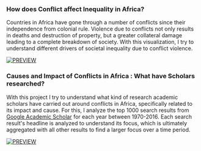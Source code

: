 ### How does Conflict affect Inequality in Africa?

Countries in Africa have gone through a number of conflicts since their independence from colonial rule.  Violence due  to conflicts not only results in deaths and destruction of property, but a greater collateral damage leading to a complete breakdown of society. With this visualization, I try to understand different drivers of societal inequality due to conflict violence. 

 
 [![PREVIEW](https://agaase.github.io/major-studio-1/undp/public/v3/preview.png)](https://agaase.github.io/major-studio-1/undp/quantitative/)
 
 

### Causes and Impact of Conflicts in Africa : What have Scholars researched?

With this project I try to understand what kind of research academic scholars have carried out around conflicts in Africa, specifically related to its impact and cause. For this, I analyze the top 1000 search results from  [Google Academic Scholar](https://scholar.google.com/scholar?start=0&q=africa+conflict&hl=en&as_sdt=1,33&as_ylo=1960&as_yhi=2010&as_vis=1) for each year between 1970-2016. Each search result's headline is analyzed to understand its focus, which is ultimately aggregated with all other results to find a larger focus over a time period.


[![PREVIEW](https://agaase.github.io/major-studio-1/undp/public/qualitative/preview.png)](https://agaase.github.io/major-studio-1/undp/qualitative/)
